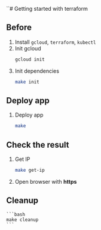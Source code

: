 ``# Getting started with terraform

## Before
1. Install `gcloud`, `terraform`, `kubectl`
1. Init gcloud
    ```bash
    gcloud init
    ```
1. Init dependencies
    ```bash
    make init
    ```

## Deploy app
1. Deploy app
    ```bash
    make
    ```

## Check the result
1. Get IP
    ```bash
    make get-ip
    ```

1. Open browser with **https**

## Cleanup
    ```bash
    make cleanup
    ```
